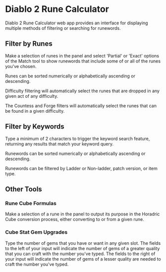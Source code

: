 # Diablo 2 Rune Calculator

Diablo 2 Rune Calculator web app provides an interface for displaying multiple methods of filtering or searching for runewords.

## Filter by Runes

Make a selection of runes in the panel and select 'Partial' or 'Exact' options of the Match tool to show runewords that include some of or all of the runes you've chosen.

Runes can be sorted numerically or alphabetically ascending or descending.

Difficulty filtering will automatically select the runes that are dropped in any given act of any difficulty.

The Countess and Forge filters will automatically select the runes that can be found in a given difficulty.

## Filter by Keywords

Type a minimum of 2 characters to trigger the keyword search feature, returning any results that match your keyword query.

Runewords can be sorted numerically or alphabetically ascending or descending.

Runewords can be filtered by Ladder or Non-ladder, patch version, or item type.

## Other Tools

### Rune Cube Formulas

Make a selection of a rune in the panel to output its purpose in the Horadric Cube conversion process, either converting to or from a given rune.

### Cube Stat Gem Upgrades

Type the number of gems that you have or want in any given slot. The fields to the left of your input will indicate the number of gems of a greater quality that you can craft with the number you've typed. The fields to the right of your input will indicate the number of gems of a lesser quality are needed to craft the number you've typed.